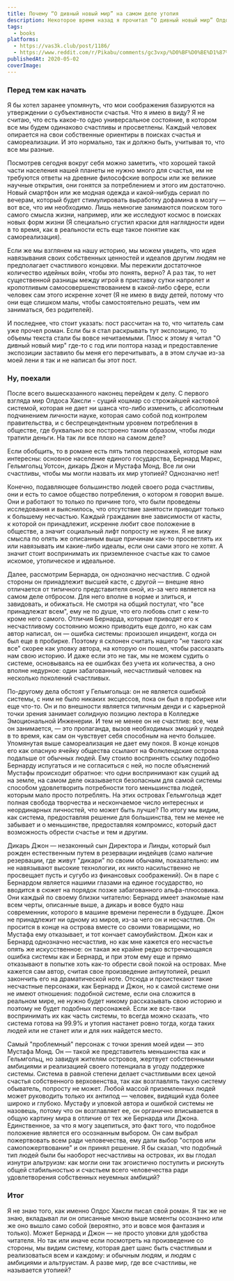 ```yaml
---
title: Почему “О дивный новый мир” на самом деле утопия
description: Некоторое время назад я прочитал “О дивный новый мир” Олдоса Хаксли. Книга произвела на меня сильное впечатление не смотря на то (или же потому), что я уже читал “451 градус по Фаренгейту” Рея Бредбери и “1984” Джорджа Оруэлла. Я заметил некую разницу между этой антиутопией и двумя другими, но по какой-то причине не мог ее выразить в словах. Со временем один из моих друзей по моему же совету также прочел эту книгу, после чего у нас состоялся довольно длинный разговор на тему этого произведения. По итогу мы пришли к выводу, что “О дивный новый мир” на самом деле куда более походит на утопию, чем на антиутопию. И вот, собственно, мои мысли по этому поводу
tags:
  - books
platforms:
  - https://vas3k.club/post/1186/
  - https://www.reddit.com/r/Pikabu/comments/gc3vxp/%D0%BF%D0%BE%D1%87%D0%B5%D0%BC%D1%83_%D0%BE_%D0%B4%D0%B8%D0%B2%D0%BD%D1%8B%D0%B9_%D0%BD%D0%BE%D0%B2%D1%8B%D0%B9_%D0%BC%D0%B8%D1%80_%D0%BD%D0%B0_%D1%81%D0%B0%D0%BC%D0%BE%D0%BC_%D0%B4%D0%B5%D0%BB%D0%B5_%D1%83%D1%82%D0%BE%D0%BF%D0%B8%D1%8F/?utm_source=share&utm_medium=web2x&context=3
publishedAt: 2020-05-02
coverImage:
---
```


### Перед тем как начать

Я бы хотел заранее упомянуть, что мои соображения базируются на утверждении о субъективности счастья. Что я имею в виду? Я не считаю, что есть какое-то одно универсальное состояние, в котором все мы будем одинаково счастливы и просветлены. Каждый человек опирается на свои собственные ориентиры в поисках счастья и самореализации. И это нормально, так и должно быть, учитывая то, что все мы разные.

Посмотрев сегодня вокруг себя можно заметить, что хорошей такой части населения нашей планеты не нужно много для счастья, им не требуются ответы на древние философские вопросы или же великие научные открытия, они гонятся за потреблением и этого им достаточно. Новый смартфон или же модная одежда и какой-нибудь сериал по вечерам, который будет стимулировать выработку дофамина в мозгу — вот все, что им необходимо. Лишь немногие занимаются поиском того самого смысла жизни, например, или же исследуют космос в поисках новых форм жизни (Я специально сгустил краски для наглядности идеи в то время, как в реальности есть еще такое понятие как самореализация).

Если же мы взглянем на нашу историю, мы можем увидеть, что идея навязывания своих собственных ценностей и идеалов другим людям не предполагает счастливого концовки. Мы пережили достаточное количество идейных войн, чтобы это понять, верно? А раз так, то нет существенной разницы между игрой в приставку сутки напролет и кропотливым самосовершенствованием в какой-либо сфере, если человек сам этого искренне хочет (Я не имею в виду детей, потому что они еще слишком малы, чтобы самостоятельно решать, чем им заниматься, без родителей).

И последнее, что стоит указать: пост рассчитан на то, что читатель сам уже прочел роман. Если бы я стал раскрывать тут экспозицию, то объемы текста стали бы вовсе нечитаемыми. Плюс к этому я читал "О дивный новый мир" где-то с год или полтора назад и предоставление экспозиции заставило бы меня его перечитывать, а в этом случае из-за моей лени я так и не написал бы этот пост.

### Ну, поехали

После всего вышесказанного наконец перейдем к делу. С первого взгляда мир Олдоса Хаксли - сущий кошмар со строжайшей кастовой системой, которая не дает ни шанса что-либо изменить, с абсолютным подчинением личности науке, которая само собой под контролем правительства, и с беспрецендентным уровнем потребления в обществе, где буквально все построено таким образом, чтобы люди тратили деньги. На так ли все плохо на самом деле?

Если обобщить, то в романе есть пять типов персонажей, которые нам интересны: основное население единого государства, Бернард Маркс, Гельмгольц Уотсон, дикарь Джон и Мустафа Монд. Все ли они счастливы, чтобы мы могли назвать их мир утопией? Однозначно нет!

Конечно, подавляющее большинство людей своего рода счастливы, они и есть то самое общество потребления, о котором я говорил выше. Они и работают то только по причине того, что были проведены исследования и выяснилось, что отсутствие занятости приводит только к большему несчастью. Каждый гражданин вне зависимости от касты, к которой он принадлежит, искренне любит свое положение в обществе, а значит социальный лифт попросту не нужен. Я не вижу смысла по опять же описанным выше причинам как-то просветлять их или навязывать им какие-либо идеалы, если они сами этого не хотят. А значит стоит воспринимать их приземленное счастье как то самое искомое, утопическое и идеальное.

Далее, рассмотрим Бернарда, он однозначно несчастлив. С одной стороны он принадлежит высшей касте, с другой — внешне явно отличается от типичного представителя оной, из-за чего является на самом деле отбросом. Для него вполне в норме и злиться, и завидовать, и обижаться. Не смотря на общий постулат, что "все принадлежат всем", ему не по душе, что его любовь спит с кем-то кроме него самого. Отличия Бернарда, которые приводят его к несчастливому состоянию можно приводить еще долго, но как сам автор написал, он — ошибка системы: произошел инцидент, когда он был еще в пробирке. Поэтому я склонен считать нашего "не такого как все" скорее как уловку автора, на которую он пошел, чтобы рассказать нам свою историю. И даже если это не так, мы не можем судить о системе, основываясь на ее ошибках без учета их количества, а оно вполне недурное: один забагованный, несчастливый человек на несколько поколений счастливых.

По-другому дела обстоят у Гельмгольца: он не является ошибкой системы, с ним не было никаких эксцессов, пока он был в пробирке или еще что-то. Он и по внешности является типичным денди и с карьерной точки зрения занимает солидную позицию лектора в Колледже Эмоциональной Инженерии. И тем не менее он не счастлив: все, чем он занимается, — это пропаганда, вызов необходимых эмоций у людей в то время, как сам он чувствует себя способным на нечто большее. Упомянутая выше самореализация не дает ему покоя. В конце концов его как опасную ячейку общества ссылают на Фолклендские острова подальше от обычных людей. Ему стоило воспринять ссылку подобно Бернарду испугаться и не согласиться с ней, но после объяснений Мустафы происходит обратное: что одни воспринимают как сущий ад на земле, на самом деле оказывается безопасным для самой системы способом удовлетворить потребности того меньшинства людей, которым мало просто потреблять. На этих островах Гельмгольца ждет полная свобода творчества и нескончаемое число интересных и неординарных личностей, что может быть лучше? По итогу мы видим, как система, предоставляя решение для большинства, тем не менее не забывает и о меньшинстве, предоставляя компромисс, который даст возможность обрести счастье и тем и другим.

Дикарь Джон — незаконный сын Директора и Линды, который был рожден естественным путем в резервации индейцев (само наличие резервации, где живут "дикари" по своим обычаям, показательно: им не навязывают высокие технологии, их никто насильственно не просвещает пусть и сугубо из финансовых соображений). Он в паре с Бернардом является нашими глазами на единое государство, но вводится в сюжет на порядок позже забагованного альфа-плюсовика. Они каждый по своему близки читателю: Бернард имеет знакомые нам всем черты, описанные выше, а дикарь и вовсе будто наш современник, которого в машине времени перенесли в будущее. Джон не принадлежит ни одному из миров, из-за чего он и несчастлив. Он просится в конце на острова вместе со своими товарищами, но Мустафа ему отказывает, и тот кончает самоубийством. Джон как и Бернард однозначно несчастлив, но как мне кажется его несчастье опять же искусственное: он такая же крайне редко встречающаяся ошибка системы как и Бернард, и при этом ему еще и прямо отказывают в попытке хоть как-то обрести свой покой на островах. Мне кажется сам автор, считая свое произведение антиутопией, решил закончить его на драматической ноте. Отсюда и проистекают такие несчастные персонажи, как Бернард и Джон, но к самой системе они не имеют отношения: подобной системе, если она сложится в реальном мире, не нужно будет никому рассказывать свою историю и поэтому не будет подобных персонажей. Если же все-таки воспринимать их как часть системы, то всегда можно сказать, что система готова на 99.9% и утопия настанет ровно тогда, когда таких людей или не станет или и для них найдется место.

Самый "проблемный" персонаж с точки зрения моей идеи — это Мустафа Монд. Он — такой же представитель меньшинства как и Гельмгольц, но завидуя жителям островов, жертвует собственными амбициями и реализацией своего потенциала в угоду поддержке системы. Система в равной степени делает счастливыми всех ценой счастья собственного верховенства, так как возглавлять такую систему обыватель, попросту не может. Любой массой приземленных людей может руководить только их антипод — человек, видящий куда более широко и глубоко. Мустафу и уловкой автора и ошибкой системы не назовешь, потому что он возглавляет ее, он органично вписывается в общую картину мира в отличие от тех же Бернарда или Джона. Единственное, за что я могу зацепиться, это факт того, что подобное положение является его осознанным выбором. Он сам выбрал пожертвовать всем ради человечества, ему дали выбор "остров или самопожертвование" и он принял решение. Я бы сказал, что подобный тип людей были бы наоборот несчастливы на островах, их вы глодал изнутри альтруизм: как могли они так эгоистично поступить и рискнуть общей стабильностью и счастьем всего человечества ради удовлетворения собственных неуемных амбиций?

### Итог

Я не знаю того, как именно Олдос Хаксли писал свой роман. Я так же не знаю, вкладывал ли он описанные мною выше моменты осознанно или же оно вышло само собой (вероятно, это и вовсе моя фантазия и только). Может Бернард и Джон — не просто уловки для удобства читателя. Но так или иначе если посмотреть на произведение со стороны, мы видим систему, которая дает шанс быть счастливым и реализоваться всем и каждому: и обычным людям, и людям с амбициями и альтруистам. А разве мир, где все счастливы, не называется утопией?
